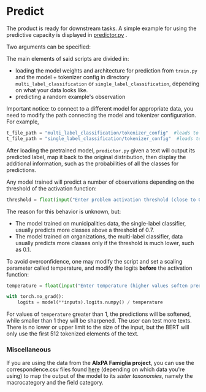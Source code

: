 # Predict

The product is ready for downstream tasks. A simple example for using the predictive capacity is displayed in [predictor.py](https://github.com/FluveFV/multilabel-aixpa/blob/main/src/howto/predictor.py) .

Two arguments can be specified:

The main elements of said scripts are divided in:

-   loading the model weights and architecture for prediction from `train.py` and the model + tokenizer config in directory `multi_label_classification` or `single_label_classification`, depending on what your data looks like.
-   predicting a random example's observation

Important notice: to connect to a different model for appropriate data, you need to modify the path connecting the model and tokenizer configuration. For example,

``` python
t_file_path = "multi_label_classification/tokenizer_config"  #leads to organizations trained tokenizer
t_file_path = "single_label_classification/tokenizer_config"  #leads to municipalities trained model
```

After loading the pretrained model, `predictor.py` given a text will output its predicted label, map it back to the original distribution, then display the additional information, such as the probabilities of all the classes for predictions.

Any model trained will predict a number of observations depending on the threshold of the activation function:

``` python
threshold = float(input("Enter problem activation threshold (close to 0.1 for organization data, close to 0.7 for municipalities data):"))
```

The reason for this behavior is unknown, but:

-   The model trained on municipalities data, the single-label classifier, usually predicts more classes above a threshold of $0.7$.
-   The model trained on organizations, the multi-label classifier, data usually predicts more classes only if the threshold is much lower, such as $0.1$.

To avoid overconfidence, one may modify the script and set a scaling parameter called temperature, and modify the logits **before** the activation function:

``` python
temperature = float(input("Enter temperature (higher values soften predictions, lower values make them sharper):"))

with torch.no_grad():
    logits = model(**inputs).logits.numpy() / temperature
```

For values of `temperature` greater than $1$, the predictions will be softened, while smaller than $1$ they will be sharpened. The user can test more texts. There is no lower or upper limit to the size of the input, but the BERT will only use the first 512 tokenized elements of the text.

### Miscellaneous
If you are using the data from the **AIxPA Famiglia project**, you can use the correspondence.csv files found [here](https://github.com/FluveFV/multilabel-aixpa/tree/main/src) (depending on which data you're using) to map the output of the model to its _sister taxonomies_, namely the macrocategory and the field category. 

